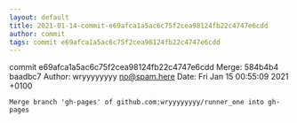 ```yaml
---
layout: default
title: 2021-01-14-commit-e69afca1a5ac6c75f2cea98124fb22c4747e6cdd
author: commit
tags: commit e69afca1a5ac6c75f2cea98124fb22c4747e6cdd
---
```


commit e69afca1a5ac6c75f2cea98124fb22c4747e6cdd
Merge: 584b4b4 baadbc7
Author: wryyyyyyyy <no@spam.here>
Date:   Fri Jan 15 00:55:09 2021 +0100

    Merge branch 'gh-pages' of github.com:wryyyyyyyy/runner_one into gh-pages
